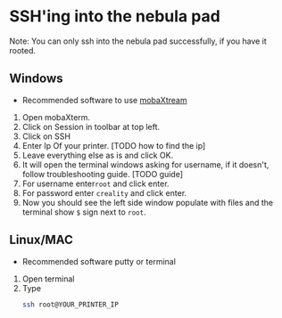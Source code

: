 # SSH'ing into the nebula pad

Note: You can only ssh into the nebula pad successfully, if you have it rooted.

## Windows
- Recommended software to use [mobaXtream](https://mobaxterm.mobatek.net/download.html)

1. Open mobaXterm.
2. Click on Session in toolbar at top left.
3. Click on SSH
4. Enter Ip Of your printer. [TODO how to find the ip]
5. Leave everything else as is and click OK.
6. It will open the terminal windows asking for username, if it doesn't, follow troubleshooting guide. [TODO guide]
7. For username enter`root` and click enter.
8. For password enter `creality` and click enter. 
9. Now you should see the left side window populate with files and the terminal show `$` sign next to `root`.

## Linux/MAC
- Recommended software putty or terminal

1. Open terminal
2. Type 
    ``` sh
    ssh root@YOUR_PRINTER_IP
    ```